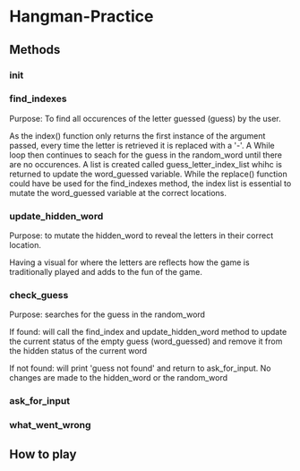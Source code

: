 # Hangman-Practice

## Methods

### __init__ 

### find_indexes
Purpose: To find all occurences of the letter guessed (guess) by the user.

As the index() function only returns the first instance of the argument passed, every time the letter is retrieved it is replaced with a '-'. A 
While loop then continues to seach for the guess in the random_word until there are no occurences. A list is created called guess_letter_index_list 
whihc is returned to update the word_guessed variable. While the replace() function could have be used for the find_indexes method, the index list is 
essential to mutate the word_guessed variable at the correct locations. 

### update_hidden_word
Purpose: to mutate the hidden_word to reveal the letters in their correct location.

Having a visual for where the letters are reflects how the game is traditionally played and adds to the fun of the game. 

### check_guess
Purpose: searches for the guess in the random_word

If found: will call the find_index and update_hidden_word method to update the current status of the empty guess (word_guessed) and remove it from the hidden status of the current word

If not found: will print 'guess not found' and return to ask_for_input. No changes are made to the hidden_word or the random_word

### ask_for_input

### what_went_wrong 


## How to play
